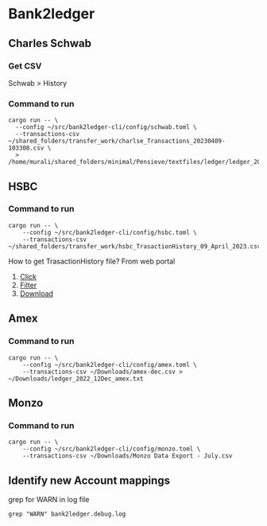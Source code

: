 
# Bank2ledger

## Charles Schwab

### Get CSV

Schwab > History

### Command to run
```
cargo run -- \
  --config ~/src/bank2ledger-cli/config/schwab.toml \
  --transactions-csv ~/shared_folders/transfer_work/charlse_Transactions_20230409-103308.csv \
  > /home/murali/shared_folders/minimal/Pensieve/textfiles/ledger/ledger_2023_03Mar_schwab.ledger
```

## HSBC

### Command to run
```
cargo run -- \
    --config ~/src/bank2ledger-cli/config/hsbc.toml \
    --transactions-csv ~/shared_folders/transfer_work/hsbc_TrasactionHistory_09_April_2023.csv
```
How to get TrasactionHistory file?
From web portal
1. [Click](assets/hsbc/1_click.png)
2. [Filter](assets/hsbc/2_Filter_for_dates.png)
3. [Download](assets/hsbc/3_download.png)


## Amex

### Command to run
```
cargo run -- \
    --config ~/src/bank2ledger-cli/config/amex.toml \
    --transactions-csv ~/Downloads/amex-dec.csv > ~/Downloads/ledger_2022_12Dec_amex.txt
```

## Monzo

### Command to run
```
cargo run -- \
    --config ~/src/bank2ledger-cli/config/monzo.toml \
    --transactions-csv ~/Downloads/Monzo Data Export - July.csv
```


## Identify new Account mappings

grep for WARN in log file
```
grep "WARN" bank2ledger.debug.log
```
